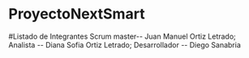 # ProyectoNextSmart
#Listado de Integrantes
Scrum master-- Juan Manuel Ortiz Letrado;
Analista -- Diana Sofia Ortiz Letrado;
Desarrollador -- Diego Sanabria

